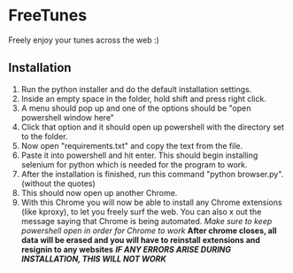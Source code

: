 # FreeTunes

Freely enjoy your tunes across the web :)

## Installation

1. Run the python installer and do the default installation settings.
2. Inside an empty space in the folder, hold shift and press right click.
3. A menu should pop up and one of the options should be "open powershell window here"
4. Click that option and it should open up powershell with the directory set to the folder.
5. Now open "requirements.txt" and copy the text from the file.
6. Paste it into powershell and hit enter. This should begin installing selenium for python
which is needed for the program to work.
7. After the installation is finished, run this command "python browser.py". (without the quotes)
8. This should now open up another Chrome.
9. With this Chrome you will now be able to install any Chrome extensions (like kproxy), to let
you freely surf the web. You can also x out the message saying that Chrome is being automated.
*Make sure to keep powershell open in order for Chrome to work*
**After chrome closes, all data will be erased and you will have to reinstall extensions and resignin to any websites**
***IF ANY ERRORS ARISE DURING INSTALLATION, THIS WILL NOT WORK***
